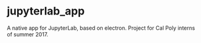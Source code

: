 # jupyterlab_app
A native app for JupyterLab, based on electron.
Project for Cal Poly interns of summer 2017. 
